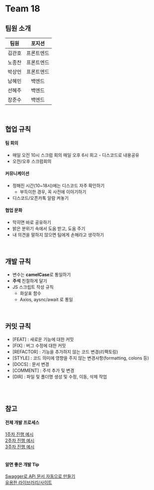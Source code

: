 # Team 18

## 팀원 소개
| 팀원 | 포지션 |
|:----------:|:----------:|
|김관호|프론트엔드|
|노종찬|프론트엔드|
|박상언|프론트엔드|
|남혜민|백엔드|
|선혜주|백엔드|
|장준수|백엔드|

<br>

## 협업 규칙
#### **팀 회의**

- 매일 오전 10시 스크럼 회의 
매일 오후 6시 회고 - 디스코드로 내용공유
- 오전/오후 스크럼회의

#### **커뮤니케이션**

- 정해진 시간(10~18시)에는 디스코드 자주 확인하기
    - 부득이한 경우, 꼭 사전에 이야기하기
- 디스코드/오픈카톡 알람 켜놓기

#### **협업 문화**

- 막히면 바로 공유하기
- 밝은 분위기 속에서 도움 받고, 도움 주기
- 내 의견을 말하지 않으면 팀에게 손해라고 생각하기

<br>

## 개발 규칙

- 변수는 **camelCase**로 통일하기
- **주석** 친절하게 달기
- JS 스크립트 작성 규칙
    - 화살표 함수
    - Axios, aysnc/await 로 통일

<br>

## 커밋 규칙

- [FEAT] : 새로운 기능에 대한 커밋
- [FIX] : 버그 수정에 대한 커밋
- [REFACTOR] : 기능을 추가하지 않는 코드 변경(리팩토링)
- [STYLE] : 코드 의미에 영향을 주지 않는 변경사항(formatting, colons 등)
- [DOCS] : 문서 변경
- [COMMENT] : 주석 추가 및 변경
- [DIR] : 파일 및 폴더명 생성 및 수정, 이동, 삭제 작업

<br>
<br>

## 참고
#### 전체 개발 프로세스
[1주차 진행 예시](https://www.notion.so/elice/1-913e840cf1164f6da40874f2f2d8447f)<br>
[2주차 진행 예시](https://www.notion.so/elice/2-a60237f4cc6d42bca196efb981f14e88)<br>
[3주차 진행 예시](https://www.notion.so/elice/3-c3d43a0d552f452eb3f31f34dcb56d45)<br>
<br>
#### 알면 좋은 개발 Tip
[Swagger로 APi 문서 자동으로 만들기](https://www.notion.so/elice/Swagger-API-265bfca574b3438087cc9388e645a133)<br>
[유용한 라이브러리/사이트](https://www.notion.so/elice/f29b68812f774b119dcaa712aaaac0fd)

